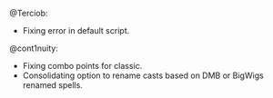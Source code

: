 @Terciob:
- Fixing error in default script.

@cont1nuity:
- Fixing combo points for classic.
- Consolidating option to rename casts based on DMB or BigWigs renamed spells.

